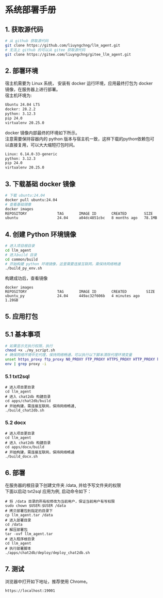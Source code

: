 # 系统部署手册
## 1. 获取源代码
```sh
# 从 github 获取源代码
git clone https://github.com/liuyngchng/llm_agent.git
# 无法上 github 的可以从 gitee 获取源代码
git clone https://gitee.com/liuyngchng/gitee_llm_agent.git
```
## 2. 部署环境
宿主机需要为 Linux 系统， 安装有 docker 运行环境，应用最终打包为 docker 镜像，在服务器上进行部署。  
宿主机环境为:
```sh
Ubuntu 24.04 LTS
docker: 28.2.2
python: 3.12.3
pip 24.0
virtualenv 20.25.0
```
docker 镜像内部最终的环境如下所示。  
注意需要保持容器内的 python 版本与宿主机一致，这样下载的python依赖包可以直接复用，可以大大缩短打包时间。
```sh
Linux: 6.14.0-33-generic
python: 3.12.3
pip 24.0
virtualenv 20.25.0
```
## 3. 下载基础 docker 镜像

```sh
# 下载 ubuntu:24.04
docker pull ubuntu:24.04
# 查看基础镜像
docker images
REPOSITORY              TAG       IMAGE ID       CREATED        SIZE
ubuntu                  24.04     a04dc4851cbc   8 months ago   78.1MB

```

## 4. 创建 Python 环境镜像
```sh
# 进入项目根目录
cd llm_agent
# 进入build 目录
cd common/build
# 开始构建 python 环境镜像，这里需要连接互联网，需保持网络畅通
./build_py_env.sh
```
构建成功后，查看镜像
```shell
docker images
REPOSITORY              TAG       IMAGE ID       CREATED         SIZE
ubuntu_py               24.04     449ac32f606b   4 minutes ago   1.28GB
```

## 5. 应用打包

## 5.1 基本事项

```sh
# 如果显示无执行权限，执行 
chmod +x ./my_script.sh
# 确保网络环境中无代理，保持网络畅通，可以执行以下脚本清除代理环境变量
unset https_proxy ftp_proxy NO_PROXY FTP_PROXY HTTPS_PROXY HTTP_PROXY http_proxy ALL_PROXY all_proxy no_proxy
env | grep proxy -i
```



### 5.1 txt2sql
```shell
# 进入项目更目录
cd llm_agent
# 进入 chat2db 构建目录
cd apps/chat2db/build
# 开始构建，需连接互联网，保持网络畅通,
./build_chat2db.sh
```

### 5.2 docx
```shell
# 进入项目更目录
cd llm_agent
# 进入 chat2db 构建目录
cd apps/docx/build
# 开始构建，需连接互联网，保持网络畅通
./build_docx.sh
```
## 6. 部署
在服务器的根目录下创建文件夹 /data, 并给予写文件夹的权限  
下面以启动 txt2sql 应用为例, 启动命令如下：
```shell
# 将 /data 目录的所有权修改为当前用户，保证当前用户有写权限
sudo chown $USER:$USER /data
# 拷贝部署包到指定的目录下
cp llm_agent.tar /data
# 进入部署目录
cd /data
# 解压部署包
tar -xvf llm_agent.tar
# 进入程序根目录
cd llm_agent
# 执行部署脚本
./apps/chat2db/deploy/deploy_chat2db.sh
```

## 7. 测试
浏览器中打开如下地址，推荐使用 Chrome。
```shell 
https://localhost:19001
```

